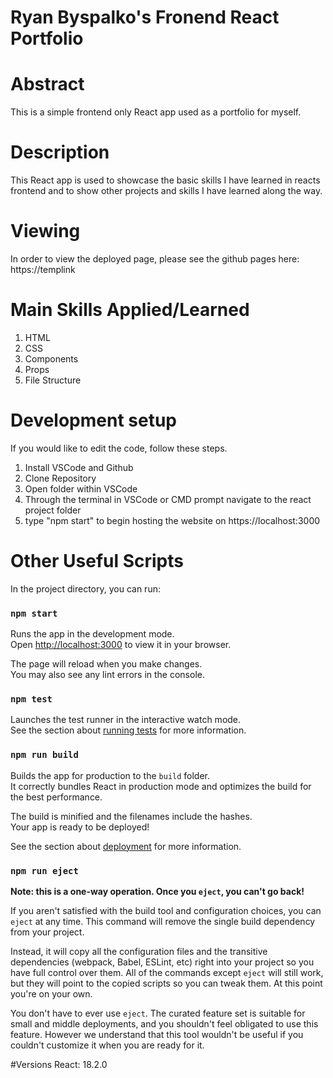 # Ryan Byspalko's Fronend React Portfolio
# Abstract
This is a simple frontend only React app used as a portfolio for myself.

# Description
This React app is used to showcase the basic skills I have learned in reacts frontend and to show other projects and skills I have learned along the way.

# Viewing
In order to view the deployed page, please see the github pages here: 
https://templink

# Main Skills Applied/Learned
1. HTML
2. CSS
3. Components
4. Props
5. File Structure

# Development setup
If you would like to edit the code, follow these steps.
1. Install VSCode and Github
2. Clone Repository
3. Open folder within VSCode
4. Through the terminal in VSCode or CMD prompt navigate to the react project folder
5. type "npm start" to begin hosting the website on https://localhost:3000

# Other Useful Scripts
In the project directory, you can run:

### `npm start`

Runs the app in the development mode.\
Open [http://localhost:3000](http://localhost:3000) to view it in your browser.

The page will reload when you make changes.\
You may also see any lint errors in the console.

### `npm test`

Launches the test runner in the interactive watch mode.\
See the section about [running tests](https://facebook.github.io/create-react-app/docs/running-tests) for more information.

### `npm run build`

Builds the app for production to the `build` folder.\
It correctly bundles React in production mode and optimizes the build for the best performance.

The build is minified and the filenames include the hashes.\
Your app is ready to be deployed!

See the section about [deployment](https://facebook.github.io/create-react-app/docs/deployment) for more information.

### `npm run eject`

**Note: this is a one-way operation. Once you `eject`, you can't go back!**

If you aren't satisfied with the build tool and configuration choices, you can `eject` at any time. This command will remove the single build dependency from your project.

Instead, it will copy all the configuration files and the transitive dependencies (webpack, Babel, ESLint, etc) right into your project so you have full control over them. All of the commands except `eject` will still work, but they will point to the copied scripts so you can tweak them. At this point you're on your own.

You don't have to ever use `eject`. The curated feature set is suitable for small and middle deployments, and you shouldn't feel obligated to use this feature. However we understand that this tool wouldn't be useful if you couldn't customize it when you are ready for it.

#Versions
React: 18.2.0
